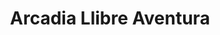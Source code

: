 ---
title: "Arcadia Llibre Aventura"
url: /sant-cristofol-de-les-fonts/arcadia-llibre-aventura/
shop: Bücher
---